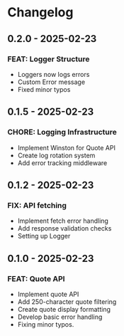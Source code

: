# Changelog

## 0.2.0 - 2025-02-23
### FEAT: Logger Structure
- Loggers now logs errors
- Custom Error message
- Fixed minor typos


## 0.1.5 - 2025-02-23
### CHORE: Logging Infrastructure
- Implement Winston for Quote API
- Create log rotation system
- Add error tracking middleware

## 0.1.2 - 2025-02-23
### FIX: API fetching
- Implement fetch error handling
- Add response validation checks
- Setting up Logger

## 0.1.0 - 2025-02-23
### FEAT: Quote API
- Implement quote API
- Add 250-character quote filtering
- Create quote display formatting
- Develop basic error handling
- Fixing minor typos.